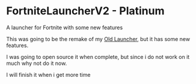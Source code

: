 # FortniteLauncherV2 - Platinum
A launcher for Fortnite with some new features 

This was going to be the remake of my [Old Launcher](https://github.com/Jurij15/FortniteLauncher), but 
it has some new features.

I was going to open source it when complete, but since i do not work on it much why not do it now.

I will finish it when i get more time
